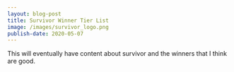 ```yaml
---
layout: blog-post
title: Survivor Winner Tier List
image: /images/survivor_logo.png
publish-date: 2020-05-07
---
```


This will eventually have content about survivor and the winners that I think are good.